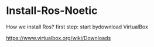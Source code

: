 # Install-Ros-Noetic
How we install Ros?
first step: start bydownload VirtualBox

https://www.virtualbox.org/wiki/Downloads
